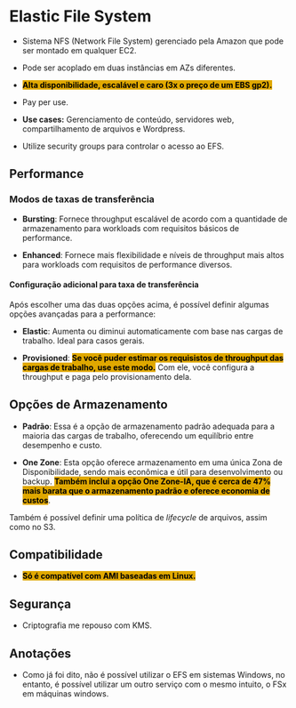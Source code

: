 # Elastic File System
- Sistema NFS (Network File System) gerenciado pela Amazon que pode ser montado em qualquer EC2.

- Pode ser acoplado em duas instâncias em AZs diferentes.

- <span style="background-color: #e0a800; color: black;font-weight:bold">Alta disponibilidade, escalável e caro (3x o preço de um EBS gp2).
</span>

- Pay per use.

- **Use cases:** Gerenciamento de conteúdo, servidores web, compartilhamento de arquivos e Wordpress.

- Utilize security groups para controlar o acesso ao EFS.

## Performance

### Modos de taxas de transferência
- **Bursting**: Fornece throughput escalável de acordo com a quantidade de armazenamento para workloads com requisitos básicos de performance.

- **Enhanced**: Fornece mais flexibilidade e níveis de throughput mais altos para workloads com requisitos de performance diversos.

#### Configuração adicional para taxa de transferência
Após escolher uma das duas opções acima, é possível definir algumas opções avançadas para a performance:
- **Elastic**: Aumenta ou diminui automaticamente com base nas cargas de trabalho. Ideal para casos gerais.

- **Provisioned**: <span style="background-color: #e0a800; color: black;font-weight:bold">Se você puder estimar os requisistos de throughput das cargas de trabalho, use este modo.</span> Com ele, você configura a throughput e paga pelo provisionamento dela.

## Opções de Armazenamento
- **Padrão**: Essa é a opção de armazenamento padrão adequada para a maioria das cargas de trabalho, oferecendo um equilíbrio entre desempenho e custo.

- **One Zone**: Esta opção oferece armazenamento em uma única Zona de Disponibilidade, sendo mais econômica e útil para desenvolvimento ou backup. <span style="background-color: #e0a800; color: black;font-weight:bold">Também inclui a opção One Zone-IA, que é cerca de 47% mais barata que o armazenamento padrão e oferece economia de custos</span>.

Também é possível definir uma política de _lifecycle_ de arquivos, assim como no S3.

## Compatibilidade
- <span style="background-color: #e0a800; color: black;font-weight:bold">Só é compatível com AMI baseadas em Linux.</span>

## Segurança
- Criptografia me repouso com KMS.

## Anotações
- Como já foi dito, não é possível utilizar o EFS em sistemas Windows, no entanto, é possível utilizar um outro serviço com o mesmo intuito, o FSx em máquinas windows.